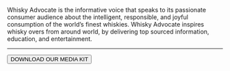 Whisky Advocate is the informative voice that speaks to its passionate consumer audience about the intelligent, responsible, and joyful consumption of the world’s finest whiskies. Whisky Advocate inspires whisky overs from around world, by delivering top sourced information, education, and entertainment.

<hr class="g-width-30x g-brd-primary">

<button type="url" class="btn btn-md u-btn-outline-primary g-brd-2 g-rounded-10">DOWNLOAD OUR MEDIA KIT</button>
